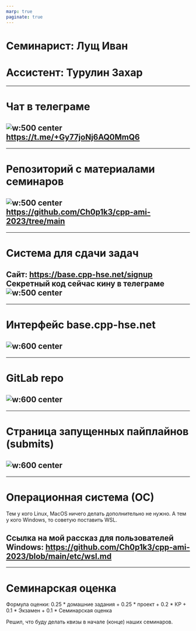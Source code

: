 ```yaml
---
marp: true
paginate: true
---
```

<style>
img[alt~="center"] {
  display: block;
  margin: 0 auto;
}
header h1 {
    margin-top:0;
    margin-left:15px
}
</style>

# Семинарист: Лущ Иван
# Ассистент: Турулин Захар
---
# Чат в телеграме
![w:500 center](images/qr.png)
https://t.me/+Gy77joNj6AQ0MmQ6
---
---
# Репозиторий с материалами семинаров
![w:500 center](images/qrcode_repo.png)
https://github.com/Ch0p1k3/cpp-ami-2023/tree/main
---
---
# Система для сдачи задач
Сайт: https://base.cpp-hse.net/signup
Секретный код сейчас кину в телеграме
![w:500 center](images/base_cpp.png)
---
---
# Интерфейс base.cpp-hse.net
![w:600 center](images/base_cpp_interface.png)
---
---
# GitLab repo
![w:600 center](images/gitlab_repo.png)
---
---
# Страница запущенных пайплайнов (submits)
![w:600 center](images/pipelines.png)
---
---
# Операционная система (ОС)
Тем у кого Linux, MacOS ничего делать дополнительно не нужно. А тем у кого Windows, то советую поставить WSL.

Ссылка на мой рассказ для пользователей Windows: https://github.com/Ch0p1k3/cpp-ami-2023/blob/main/etc/wsl.md
---
---
# Семинарская оценка

Формула оценки: 0.25 * домашние задания + 0.25 * проект + 0.2 * КР + 0.1 * Экзамен + 0.1 * Семинарская оценка

Решил, что буду делать квизы в начале (конце) наших семинаров.
